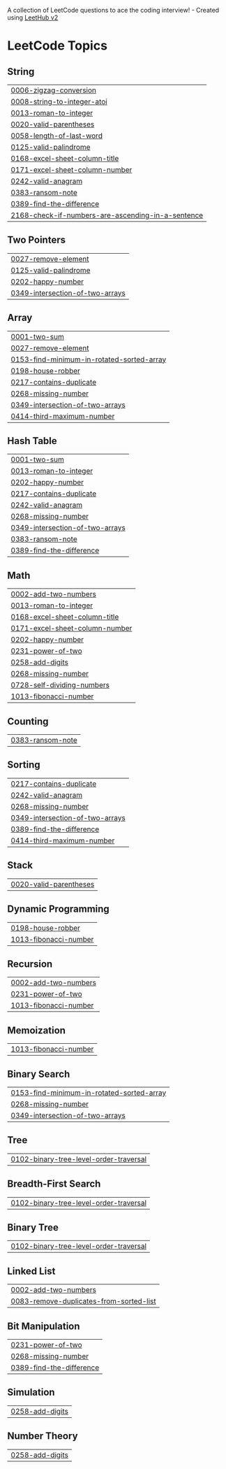 A collection of LeetCode questions to ace the coding interview! - Created using [LeetHub v2](https://github.com/arunbhardwaj/LeetHub-2.0)
<!---LeetCode Topics Start-->
# LeetCode Topics
## String
|  |
| ------- |
| [0006-zigzag-conversion](https://github.com/Amish-03/Leetcode/tree/master/0006-zigzag-conversion) |
| [0008-string-to-integer-atoi](https://github.com/Amish-03/Leetcode/tree/master/0008-string-to-integer-atoi) |
| [0013-roman-to-integer](https://github.com/Amish-03/Leetcode/tree/master/0013-roman-to-integer) |
| [0020-valid-parentheses](https://github.com/Amish-03/Leetcode/tree/master/0020-valid-parentheses) |
| [0058-length-of-last-word](https://github.com/Amish-03/Leetcode/tree/master/0058-length-of-last-word) |
| [0125-valid-palindrome](https://github.com/Amish-03/Leetcode/tree/master/0125-valid-palindrome) |
| [0168-excel-sheet-column-title](https://github.com/Amish-03/Leetcode/tree/master/0168-excel-sheet-column-title) |
| [0171-excel-sheet-column-number](https://github.com/Amish-03/Leetcode/tree/master/0171-excel-sheet-column-number) |
| [0242-valid-anagram](https://github.com/Amish-03/Leetcode/tree/master/0242-valid-anagram) |
| [0383-ransom-note](https://github.com/Amish-03/Leetcode/tree/master/0383-ransom-note) |
| [0389-find-the-difference](https://github.com/Amish-03/Leetcode/tree/master/0389-find-the-difference) |
| [2168-check-if-numbers-are-ascending-in-a-sentence](https://github.com/Amish-03/Leetcode/tree/master/2168-check-if-numbers-are-ascending-in-a-sentence) |
## Two Pointers
|  |
| ------- |
| [0027-remove-element](https://github.com/Amish-03/Leetcode/tree/master/0027-remove-element) |
| [0125-valid-palindrome](https://github.com/Amish-03/Leetcode/tree/master/0125-valid-palindrome) |
| [0202-happy-number](https://github.com/Amish-03/Leetcode/tree/master/0202-happy-number) |
| [0349-intersection-of-two-arrays](https://github.com/Amish-03/Leetcode/tree/master/0349-intersection-of-two-arrays) |
## Array
|  |
| ------- |
| [0001-two-sum](https://github.com/Amish-03/Leetcode/tree/master/0001-two-sum) |
| [0027-remove-element](https://github.com/Amish-03/Leetcode/tree/master/0027-remove-element) |
| [0153-find-minimum-in-rotated-sorted-array](https://github.com/Amish-03/Leetcode/tree/master/0153-find-minimum-in-rotated-sorted-array) |
| [0198-house-robber](https://github.com/Amish-03/Leetcode/tree/master/0198-house-robber) |
| [0217-contains-duplicate](https://github.com/Amish-03/Leetcode/tree/master/0217-contains-duplicate) |
| [0268-missing-number](https://github.com/Amish-03/Leetcode/tree/master/0268-missing-number) |
| [0349-intersection-of-two-arrays](https://github.com/Amish-03/Leetcode/tree/master/0349-intersection-of-two-arrays) |
| [0414-third-maximum-number](https://github.com/Amish-03/Leetcode/tree/master/0414-third-maximum-number) |
## Hash Table
|  |
| ------- |
| [0001-two-sum](https://github.com/Amish-03/Leetcode/tree/master/0001-two-sum) |
| [0013-roman-to-integer](https://github.com/Amish-03/Leetcode/tree/master/0013-roman-to-integer) |
| [0202-happy-number](https://github.com/Amish-03/Leetcode/tree/master/0202-happy-number) |
| [0217-contains-duplicate](https://github.com/Amish-03/Leetcode/tree/master/0217-contains-duplicate) |
| [0242-valid-anagram](https://github.com/Amish-03/Leetcode/tree/master/0242-valid-anagram) |
| [0268-missing-number](https://github.com/Amish-03/Leetcode/tree/master/0268-missing-number) |
| [0349-intersection-of-two-arrays](https://github.com/Amish-03/Leetcode/tree/master/0349-intersection-of-two-arrays) |
| [0383-ransom-note](https://github.com/Amish-03/Leetcode/tree/master/0383-ransom-note) |
| [0389-find-the-difference](https://github.com/Amish-03/Leetcode/tree/master/0389-find-the-difference) |
## Math
|  |
| ------- |
| [0002-add-two-numbers](https://github.com/Amish-03/Leetcode/tree/master/0002-add-two-numbers) |
| [0013-roman-to-integer](https://github.com/Amish-03/Leetcode/tree/master/0013-roman-to-integer) |
| [0168-excel-sheet-column-title](https://github.com/Amish-03/Leetcode/tree/master/0168-excel-sheet-column-title) |
| [0171-excel-sheet-column-number](https://github.com/Amish-03/Leetcode/tree/master/0171-excel-sheet-column-number) |
| [0202-happy-number](https://github.com/Amish-03/Leetcode/tree/master/0202-happy-number) |
| [0231-power-of-two](https://github.com/Amish-03/Leetcode/tree/master/0231-power-of-two) |
| [0258-add-digits](https://github.com/Amish-03/Leetcode/tree/master/0258-add-digits) |
| [0268-missing-number](https://github.com/Amish-03/Leetcode/tree/master/0268-missing-number) |
| [0728-self-dividing-numbers](https://github.com/Amish-03/Leetcode/tree/master/0728-self-dividing-numbers) |
| [1013-fibonacci-number](https://github.com/Amish-03/Leetcode/tree/master/1013-fibonacci-number) |
## Counting
|  |
| ------- |
| [0383-ransom-note](https://github.com/Amish-03/Leetcode/tree/master/0383-ransom-note) |
## Sorting
|  |
| ------- |
| [0217-contains-duplicate](https://github.com/Amish-03/Leetcode/tree/master/0217-contains-duplicate) |
| [0242-valid-anagram](https://github.com/Amish-03/Leetcode/tree/master/0242-valid-anagram) |
| [0268-missing-number](https://github.com/Amish-03/Leetcode/tree/master/0268-missing-number) |
| [0349-intersection-of-two-arrays](https://github.com/Amish-03/Leetcode/tree/master/0349-intersection-of-two-arrays) |
| [0389-find-the-difference](https://github.com/Amish-03/Leetcode/tree/master/0389-find-the-difference) |
| [0414-third-maximum-number](https://github.com/Amish-03/Leetcode/tree/master/0414-third-maximum-number) |
## Stack
|  |
| ------- |
| [0020-valid-parentheses](https://github.com/Amish-03/Leetcode/tree/master/0020-valid-parentheses) |
## Dynamic Programming
|  |
| ------- |
| [0198-house-robber](https://github.com/Amish-03/Leetcode/tree/master/0198-house-robber) |
| [1013-fibonacci-number](https://github.com/Amish-03/Leetcode/tree/master/1013-fibonacci-number) |
## Recursion
|  |
| ------- |
| [0002-add-two-numbers](https://github.com/Amish-03/Leetcode/tree/master/0002-add-two-numbers) |
| [0231-power-of-two](https://github.com/Amish-03/Leetcode/tree/master/0231-power-of-two) |
| [1013-fibonacci-number](https://github.com/Amish-03/Leetcode/tree/master/1013-fibonacci-number) |
## Memoization
|  |
| ------- |
| [1013-fibonacci-number](https://github.com/Amish-03/Leetcode/tree/master/1013-fibonacci-number) |
## Binary Search
|  |
| ------- |
| [0153-find-minimum-in-rotated-sorted-array](https://github.com/Amish-03/Leetcode/tree/master/0153-find-minimum-in-rotated-sorted-array) |
| [0268-missing-number](https://github.com/Amish-03/Leetcode/tree/master/0268-missing-number) |
| [0349-intersection-of-two-arrays](https://github.com/Amish-03/Leetcode/tree/master/0349-intersection-of-two-arrays) |
## Tree
|  |
| ------- |
| [0102-binary-tree-level-order-traversal](https://github.com/Amish-03/Leetcode/tree/master/0102-binary-tree-level-order-traversal) |
## Breadth-First Search
|  |
| ------- |
| [0102-binary-tree-level-order-traversal](https://github.com/Amish-03/Leetcode/tree/master/0102-binary-tree-level-order-traversal) |
## Binary Tree
|  |
| ------- |
| [0102-binary-tree-level-order-traversal](https://github.com/Amish-03/Leetcode/tree/master/0102-binary-tree-level-order-traversal) |
## Linked List
|  |
| ------- |
| [0002-add-two-numbers](https://github.com/Amish-03/Leetcode/tree/master/0002-add-two-numbers) |
| [0083-remove-duplicates-from-sorted-list](https://github.com/Amish-03/Leetcode/tree/master/0083-remove-duplicates-from-sorted-list) |
## Bit Manipulation
|  |
| ------- |
| [0231-power-of-two](https://github.com/Amish-03/Leetcode/tree/master/0231-power-of-two) |
| [0268-missing-number](https://github.com/Amish-03/Leetcode/tree/master/0268-missing-number) |
| [0389-find-the-difference](https://github.com/Amish-03/Leetcode/tree/master/0389-find-the-difference) |
## Simulation
|  |
| ------- |
| [0258-add-digits](https://github.com/Amish-03/Leetcode/tree/master/0258-add-digits) |
## Number Theory
|  |
| ------- |
| [0258-add-digits](https://github.com/Amish-03/Leetcode/tree/master/0258-add-digits) |
<!---LeetCode Topics End-->
